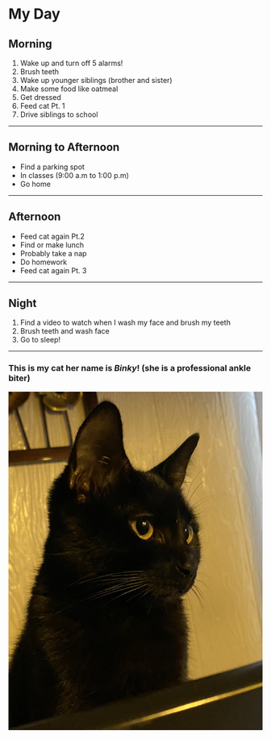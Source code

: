 # My Day
## Morning 
1. Wake up and turn off 5 alarms!
2. Brush teeth
3. Wake up younger siblings (brother and sister)
4. Make some food like oatmeal
5. Get dressed
6. Feed cat Pt. 1
7. Drive siblings to school
---
## Morning to Afternoon
- Find a parking spot
- In classes (9:00 a.m to 1:00 p.m)
- Go home
---
## Afternoon
- Feed cat again Pt.2
- Find or make lunch
- Probably take a nap
- Do homework
- Feed cat again Pt. 3
---
## Night
1. Find a video to watch when I wash my face and brush my teeth
2. Brush teeth and wash face
3. Go to sleep!
---
### This is my cat her name is *Binky*! (she is a professional **ankle** biter)
![My cat named Binky](images/IMG_5241.JPG)
